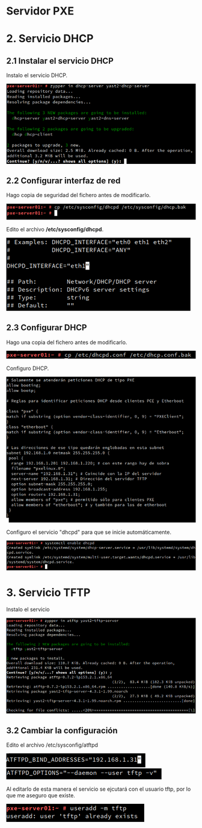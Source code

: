 # Servidor PXE

# 2. Servicio DHCP

## 2.1 Instalar el servicio DHCP

Instalo el servicio DHCP.

![](img/2.1-1.png)

## 2.2 Configurar interfaz de red

Hago copia de seguridad del fichero antes de modificarlo.

![](img/2.2-1.png)

Edito el archivo **/etc/sysconfig/dhcpd**.

![](img/2.2-2.png)

## 2.3 Configurar DHCP

Hago una copia del fichero antes de modificarlo.

![](img/2.3-1.png)

Configuro DHCP.

![](img/2.3-2.png)

Configuro el servicio "dhcpd" para que se inicie automáticamente.

![](img/2.3-3.png)

# 3. Servicio TFTP

Instalo el servicio

![](img/3.1-1.png)

## 3.2 Cambiar la configuración

Edito el archivo /etc/sysconfig/atftpd

![](img/3.2-1.png)  ![](img/3.2-2.png)

Al editarlo de esta manera el servicio se ejcutará con el usuario tftp, por lo que me aseguro que existe.

![](img/3.2-3.png)

